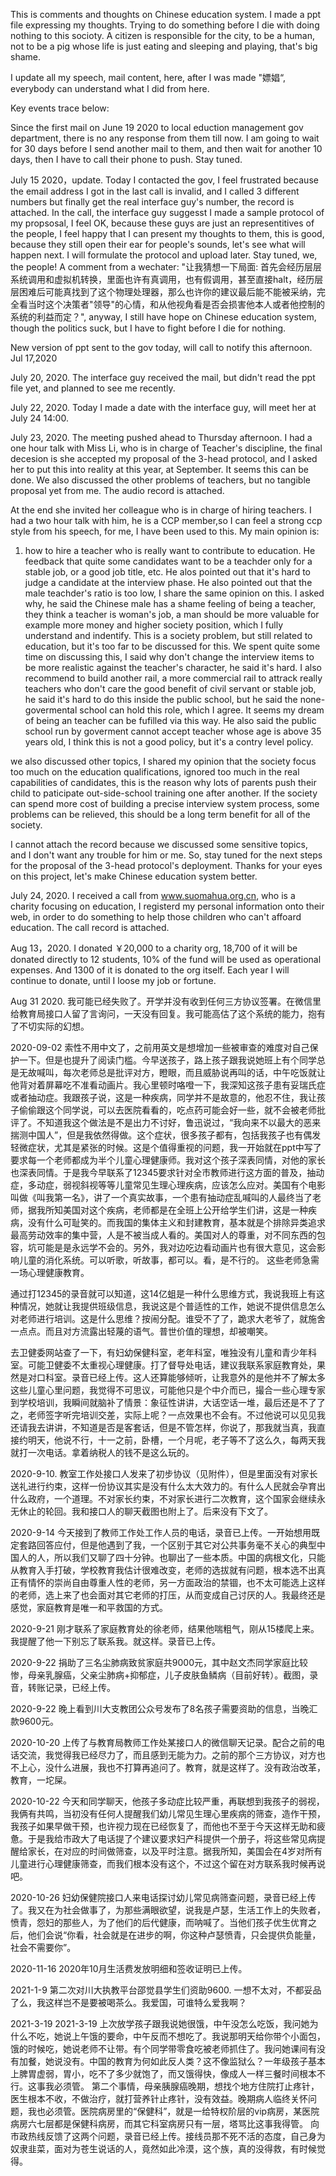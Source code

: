This is comments and thoughts on Chinese education system. I made a ppt file expressing my thoughts. Trying to do something before I die with doing nothing to this socioty. A citizen is responsible for the city, to be a human, not to be a pig whose life is just eating and sleeping and playing, that's big shame.

I update all my speech, mail content, here, after I was made "嫖娼“, everybody can understand what I did from here.

Key events trace below: 

Since the first mail on June 19 2020 to local eduction management gov department, there is no any response from them till now. I am going to wait for 30 days before I send another mail to them, and then wait for another 10 days, then I have to call their phone to push. Stay tuned.

July 15 2020，update. Today I contacted the gov, I feel frustrated because the email address I got in the last call is invalid, and I called 3 different numbers but finally get the real interface guy's number, the record is attached. In the call, the interface guy suggesst I made a sample protocol of my propsosal, I feel OK, because these guys are just an representitives of the people, I feel happy that I can present my thoughts to them, this is good, because they still open their ear for people's sounds, let's see what will happen next. I will formulate the protocol and upload later. Stay tuned, we, the people!   A comment from a wechater: "让我猜想一下局面: 首先会经历层层系统调用和虚拟机转换，里面也许有真调用，也有假调用，甚至直接halt，经历层层困难后可能真找到了这个物理处理器，那么也许你的建议最后能不能被采纳，完全看当时这个决策者"领导"的心情，和从他视角看是否会损害他本人或者他控制的系统的利益而定？", anyway, I still have hope on Chinese education system, though the politics suck, but I have to fight before I die for nothing.

New version of ppt sent to the gov today, will call to notify this afternoon. Jul 17,2020

July 20, 2020. The interface guy received the mail, but didn't read the ppt file yet, and planned to see me recently. 

July 22, 2020. Today I made a date with the interface guy, will meet her at July 24 14:00.

July 23, 2020. The meeting pushed ahead to Thursday afternoon. I had a one hour talk with Miss Li, who is in charge of Teacher's discipline, the final decesion is she accepted my proposal of the 3-head protocol, and I asked her to put this into reality at this year, at September. It seems this can be done. We also discussed the other problems of teachers, but no tangible proposal yet from me. The audio record is attached.

At the end she invited her colleague who is in charge of hiring teachers. I had a two hour talk with him, he is a CCP member,so I can feel a strong ccp style from his speech, for me, I have been used to this. My main opinion is: 
1.  how to hire a teacher who is really want to contribute to education. He feedback that quite some candidates want to be a teachder only for a stable job, or a good job title, etc. He alos pointed out that it's hard to judge a candidate at the interview phase. He also pointed out that the male teachder's ratio is too low, I share the same opinion on this. I asked why, he said the Chinese male has a shame feeling of being a teacher, they think a teacher is woman's job, a man should be more valuable for example more money and higher society position, which I fully understand and indentify. This is a society problem, but still related to education, but it's too far to be discussed for this. We spent quite some time on discussing this, I said why don't change the interview items to be more realistic against the teacher's character, he said it's hard. I also recommend to build another rail, a more commercial rail to attrack really teachers who don't care the good benefit of civil servant or stable job, he said it's hard to do this inside the public school, but he said the none-govermental school can hold this role, which I agree. It seems my dream of being an teacher can be fufilled via this way. He also said the public school run by goverment cannot accept teacher whose age is above 35 years old, I think this is not a good policy, but it's a contry level policy.

we also discussed other topics, I shared my opinion that the society focus too much on the education qualifications, ignored too much in the real capabilities of candidates, this is the reason why lots of parents push their child to paticipate out-side-school training one after another. If the society can spend more cost of building a precise interview system process, some problems can be relieved, this should be a long term benefit for all of the society.

I cannot attach the record because we discussed some sensitive topics, and I don't want any trouble for him or me. So, stay tuned for the next steps for the proposal of the 3-head protocol's deployment. Thanks for your eyes on this project, let's make Chinese education system better.

July 24, 2020. I received a call from www.suomahua.org.cn, who is a charity focusing on education, I registerd my personal information onto their web, in order to do something to help those children who can't affoard education. The call record is attached.

Aug 13，2020. I donated ￥20,000 to a charity org, 18,700 of it will be donated directly to 12 students, 10% of the fund will be used as operational expenses. And 1300 of it is donated to the org itself. Each year I will continue to donate, until I loose my job or fortune.

Aug 31 2020. 我可能已经失败了。开学并没有收到任何三方协议签署。在微信里给教育局接口人留了言询问，一天没有回复。我可能高估了这个系统的能力，抱有了不切实际的幻想。

2020-09-02 索性不用中文了，之前用英文是想增加一些被审查的难度对自己保护一下。但是也提升了阅读门槛。今早送孩子，路上孩子跟我说她班上有个同学总是无故喊叫，每次老师总是批评对方，瞪眼，而且威胁说再叫的话，中午吃饭就让他背对着屏幕吃不准看动画片。我心里顿时咯噔一下，我深知这孩子患有妥瑞氏症或者抽动症。我跟孩子说，这是一种疾病，同学并不是故意的，他忍不住，我让孩子偷偷跟这个同学说，可以去医院看看的，吃点药可能会好一些，就不会被老师批评了。不知道我这个做法是不是出力不讨好，鲁迅说过，“我向来不以最大的恶来揣测中国人”，但是我依然得做。这个症状，很多孩子都有，包括我孩子也有偶发轻微症状，尤其是紧张的时候。这是个值得重视的问题，我一开始就在ppt中写了要求每一个老师都成为半个儿童心理健康师。我对这个孩子深表同情，对他的家长也深表同情。于是我今早联系了12345要求针对全市教师进行这方面的普及，抽动症，多动症，弱视斜视等等儿童常见生理心理疾病，应该怎么应对。美国有个电影叫做《叫我第一名》，讲了一个真实故事，一个患有抽动症乱喊叫的人最终当了老师，据我所知美国对这个疾病，老师都是在全班上公开给学生们讲，这是一种疾病，没有什么可耻笑的。而我国的集体主义和封建教育，基本就是个排除异类追求最高劳动效率的集中营，人是不被当成人看的。美国对人的尊重，对不同东西的包容，坑可能是是永远学不会的。另外，我对边吃边看动画片也有很大意见，这会影响儿童的消化系统。可以听歌，听故事，都可以。看，是不行的。 这些老师急需一场心理健康教育。

通过打12345的录音就可以知道，这14亿蛆是一种什么思维方式，我说我班上有这种情况，她就让我提供班级信息，我说这是个普适性的工作，她说不提供信息怎么对老师进行培训。这是什么思维？按闹分配。谁受不了了，跪求大老爷了，就施舍一点点。而且对方流露出轻蔑的语气。普世价值的理想，却被嘲笑。

去卫健委网站查了一下，有妇幼保健科室，老年科室，唯独没有儿童和青少年科室。可能卫健委不太重视心理健康。打了督导处电话，建议我联系家庭教育处，果然是对口科室。录音已经上传。这人还算能够倾听，让我意外的是他并不了解太多这些儿童心里问题，我觉得不可思议，可能他只是个中介而已，撮合一些心理专家到学校培训，我瞬间就脑补了情景：象征性讲讲，大话空话一堆，最后还是不了了之，老师签字听完培训交差，实际上呢？一点效果也不会有。不过他说可以见见我还请我去讲讲，不知道是否是客套话，但是不管怎样，你说了，那我就当真，我直接约明天，他说不行，十一之前，卧槽，一个月呢，老子等不了这么久，每两天我就打一次电话。拿着纳税人的钱不是这么玩的。

2020-9-10.  教室工作处接口人发来了初步协议（见附件），但是里面没有对家长送礼进行约束，这样一份协议其实是没有什么太大效力的。有什么人民就会孕育出什么政府，一个道理。不对家长约束，不对家长进行二次教育，这个国家会继续永无休止的轮回。我和接口人的聊天截图也附上了。后来没有下文了。

2020-9-14  今天接到了教师工作处工作人员的电话，录音已上传。一开始想用既定套路回答应付，但是他遇到了我，一个区别于其它对公共事务毫不关心的典型中国人的人，所以我们又聊了四十分钟。也聊出了一些本质。中国的病根文化，只能从教育入手打破，学校教育我估计很难改变，老师的选拔就有问题，根本选不出真正有情怀的崇尚自由尊重人性的老师，另一方面政治的禁锢，也不太可能选上这样的老师，选上来了也会面对其它老师的打压，从而变成自己讨厌的人。我最终还是感觉，家庭教育是唯一和平救国的方式。

2020-9-21  刚才联系了家庭教育处的徐老师，结果他喘粗气，刚从15楼爬上来。我提醒了他一下别忘了联系我。就这样。录音已上传。

2020-9-22 捐助了三名尘肺病致贫家庭共9000元，其中赵文杰同学家庭比较惨，母亲乳腺癌，父亲尘肺病+抑郁症，儿子皮肤鱼鳞病（目前好转）。截图，录音，转账记录，已经上传。

2020-9-22 晚上看到川大支教团公众号发布了8名孩子需要资助的信息，当晚汇款9600元。

2020-10-20 上传了与教育局教师工作处某接口人的微信聊天记录。配合之前的电话交流，我觉得我已经尽力了，而且感到无能为力。之前的那个三方协议，对方也不上心，没什么进展，我也不打算再追问了。教育，就是这样了。没有政治改革，教育，一坨屎。

2020-10-22 今天和同学聊天，他孩子多动症比较严重，再联想到我孩子的弱视，我俩有共鸣，当初没有任何人提醒我们幼儿常见生理心里疾病的筛查，造作干预，我孩子如果早做干预，也许视力现在已经恢复了，而他也不至于今天这样无助和疲惫。于是我给市政大了电话提了个建议要求妇产科提供一个册子，将这些常见病提醒给家长，在对应的时间做筛查，以及平时注意。据我所知，美国会在4岁对所有儿童进行心理健康筛查，而我们根本没有这个，不过这个留在对方联系我时候再说吧。

2020-10-26 妇幼保健院接口人来电话探讨幼儿常见病筛查问题，录音已经上传了。我又在为社会做事了，为那些满眼欲望，说我是卢瑟，生活工作上的失败者，愤青，怨妇的那些人，为了他们的后代健康，而呐喊了。当他们孩子优生优育之后，他们会说“你看，社会就是在进步的啊，你这种卢瑟愤青，只会提供负能量，社会不需要你”。

2020-11-16 2020年10月生活费发放明细和签收证明已上传。

2021-1-9 第二次对川大执教平台邵觉县学生们资助9600. 一想不太对，不都妥品了么，我这样岂不是要被喝茶么。我爱国，可谁特么爱我啊？

2021-3-19 2021-3-19 上次放学孩子跟我说她很饿，中午没怎么吃饭，我问她为什么不吃，她说上午饿的要命，中午反而不想吃了。我说那明天给你带个小面包，饿的时候吃，她说老师不让带。有个同学带零食吃被老师抓住了。我问她课间有没有加餐，她说没有。中国的教育为何如此反人类？这不像监狱么？一年级孩子基本上脾胃虚弱，胃小，吃不了多少就饱了，而又饿得快，像成人一样三餐时间根本不行。这事我必须管。 第二个事情，母亲胰腺癌晚期，想找个地方住院打止疼针，医生根本不收，不做治疗，就打营养针止疼针，没有效益。晚期病人临终关怀问题，我也必须管。医院病房里的“保健科”，就是一给特权阶层的vip病房，某医院病房六七层都是保健科病房，而其它科室病房只有一层，塔骂比这事我得管。 向市政热线反馈了这两个问题，录音已经上传。接线员那不死不活的态度，自己身为奴隶韭菜，面对为苍生说话的人，竟然如此冷漠，这个族，真的没得救，有时候觉得。

